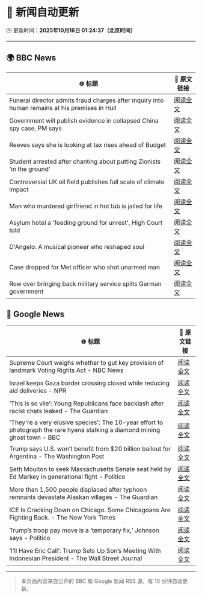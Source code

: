 # 🧠 新闻自动更新

🕒 更新时间：**2025年10月16日 01:24:37（北京时间）**

---

## 🌍 BBC News

| 🌐 标题 | 🔗 原文链接 |
|--------|-------------|
| Funeral director admits fraud charges after inquiry into human remains at his premises in Hull | [阅读全文](https://www.bbc.com/news/articles/cwyplw17897o?at_medium=RSS&at_campaign=rss) |
| Government will publish evidence in collapsed China spy case, PM says | [阅读全文](https://www.bbc.com/news/articles/cql9v6x4wpzo?at_medium=RSS&at_campaign=rss) |
| Reeves says she is looking at tax rises ahead of Budget | [阅读全文](https://www.bbc.com/news/articles/c2drpzxpkp3o?at_medium=RSS&at_campaign=rss) |
| Student arrested after chanting about putting Zionists 'in the ground' | [阅读全文](https://www.bbc.com/news/articles/ce8gdelw79po?at_medium=RSS&at_campaign=rss) |
| Controversial UK oil field publishes full scale of climate impact | [阅读全文](https://www.bbc.com/news/articles/ce3xzgdqw3ro?at_medium=RSS&at_campaign=rss) |
| Man who murdered girlfriend in hot tub is jailed for life | [阅读全文](https://www.bbc.com/news/articles/cvgvx134d86o?at_medium=RSS&at_campaign=rss) |
| Asylum hotel a 'feeding ground for unrest', High Court told | [阅读全文](https://www.bbc.com/news/articles/cy8v9jzn5zgo?at_medium=RSS&at_campaign=rss) |
| D'Angelo: A musical pioneer who reshaped soul | [阅读全文](https://www.bbc.com/news/articles/c62e5e3j75vo?at_medium=RSS&at_campaign=rss) |
| Case dropped for Met officer who shot unarmed man | [阅读全文](https://www.bbc.com/news/articles/c4gjqeyy834o?at_medium=RSS&at_campaign=rss) |
| Row over bringing back military service splits German government | [阅读全文](https://www.bbc.com/news/articles/cdrzjnrdd2ko?at_medium=RSS&at_campaign=rss) |

## 📰 Google News

| 🌐 标题 | 🔗 原文链接 |
|--------|-------------|
| Supreme Court weighs whether to gut key provision of landmark Voting Rights Act - NBC News | [阅读全文](https://news.google.com/rss/articles/CBMivwFBVV95cUxOclUyNFJDRFMyT292MHEwQkhiQzJNd1owTnZIUlRyNnRMbjZ5em0zMUNyZmF1a3F4ekdqVTctVFB4NWFhcC1BVXhNVWx4QlU0ekhGVnoyTGVESjBRcjBOMU5rUGhyZmhOMnFfbVZkRGNTNFRCNVBSYnZ2MW1MdXBWMUpNcjRCY2Z4ekE2UTVvX01EZ3lFQlZTdjhTWG5PVEZhQklMcVZXanhXWExMdFF6cVc4N1AxMERJWFRiaUlWWdIBVkFVX3lxTE5KRmk0N2wyNWFwa3JCQTN4VjRCNWI4UW9mM1NlamM0dnpjM1lORVpWeXJvZDB5V2stTE9wRXVMN1A3N3ZHRGVscVZfSEhFdm1LUVMzeHR3?oc=5) |
| Israel keeps Gaza border crossing closed while reducing aid deliveries - NPR | [阅读全文](https://news.google.com/rss/articles/CBMiggFBVV95cUxOSkFjWVdxM2lYbkJqMS10aEpJYzY1R01oOXh0eHZtSlVxTXhKaFZLUG5KWXFNY1FJSGdGdU9jMV9kLVd4ZENoTjVYRXN1Z3VncUpTa1hfQzRNVllPb1cyTHNNcml6bjZJUUlSSHhFblZVVm1OYzFLSGozX1VDeDQwWXlR?oc=5) |
| ‘This is so vile’: Young Republicans face backlash after racist chats leaked - The Guardian | [阅读全文](https://news.google.com/rss/articles/CBMioAFBVV95cUxONXVxX1VGdkprTUxJWjJkeGpjWnV1blI1SDRpNU1XQVlTZ2Qzd3I4dUV5elZqWmJfTmRnQnJxTHlyNFVFVkVjS1dhblBNcVgzQmJVYzRNOV9KZWloc0NzdHdhQ2QxZFhSWHEtOFhqRFBLN1M4N29rOEltc1dBQ0gwYWV5dVB2TWRZSGk3d0ItZ0thdEEybUZlOE10RG1KejRJ?oc=5) |
| 'They're a very elusive species': The 10-year effort to photograph the rare hyena stalking a diamond mining ghost town - BBC | [阅读全文](https://news.google.com/rss/articles/CBMimwFBVV95cUxPcUo5X0RDLVk1ZTl3Ql8yVTJ1dFNOLUFOYTNmSGVtSUlBYTcwbVgyb1ZkVUVONlZmcDNjS0tXYXN0NjV2b0FTemRJTzh5MUR4SnNFNHJ3MDNfRmxMNnBXYklKVU1PcExOX0d4RDJKZFAxZVpKU2pqRHVIc29BNXFuTjhfaC1WX2ZEWGpLd3hjcDRtM0RIQmJsLTl0SQ?oc=5) |
| Trump says U.S. won’t benefit from $20 billion bailout for Argentina - The Washington Post | [阅读全文](https://news.google.com/rss/articles/CBMiiAFBVV95cUxQdXBKaDJXQUdhbW1fRWhTdi1Ka1U1VThzM3JxVnEyY09DTVp3UEJZaTlCYkI3YmpCRC1ySmZMNHdkMUM3UU42QmlMaURIVmd6S2JwZU5EeXVJcTUxa2haakp2WEdITkNveE1tdkdrSjBhZkJsNHJEcTFWRV9NUGJiMmswTDZjUkk3?oc=5) |
| Seth Moulton to seek Massachusetts Senate seat held by Ed Markey in generational fight - Politico | [阅读全文](https://news.google.com/rss/articles/CBMihgFBVV95cUxOYXA3VFRBVzBVRm8tQ3FsZjhfNlBzUHNuU0htdVp1MW5QQS1LMUJOdmtBblVoSzF6enNNa3FVNTNFdDRIaGpxY0x1NlhXekdla2ZMNWRESlNYYUtUWHE0ZE5DdHh0WVJIS3g0M0JITExGUGhlc3BTZVZtVDdXejhQdDlPT2czZw?oc=5) |
| More than 1,500 people displaced after typhoon remnants devastate Alaskan villages - The Guardian | [阅读全文](https://news.google.com/rss/articles/CBMihgFBVV95cUxNN0tuZXgzZmRscEtWZ2lXdm1vRU1FS3QwelpVSXVrNU5vdVQ4MWpnOHdpbnRiTmwycDNtWkZWdTlnZU5vQTFpb3ZkTlJPMWkxNnNicVRLenNHVHBteWVaR0M4akh6YTNibFlNdEZ1VjdHQVBaUV8xeGdMdDNlb2J3c0t6Q3Z3UQ?oc=5) |
| ICE Is Cracking Down on Chicago. Some Chicagoans Are Fighting Back. - The New York Times | [阅读全文](https://news.google.com/rss/articles/CBMibEFVX3lxTE9oZWxwUENLMnEyeWJDS3c5TEl4Wml1NmxNLWJDYWJfVGtiaDN3RWlpNGgwdzFTM19MQ0IwTGVlRk55c1Q3d3ltZkhzODc1Q0g1V3NuX3RxSGNsRFNGaGFVZTRvdG9ib01sS0Jmaw?oc=5) |
| Trump’s troop pay move is a ‘temporary fix,’ Johnson says - Politico | [阅读全文](https://news.google.com/rss/articles/CBMilwFBVV95cUxPMmZ3dkY5bHFvT3NlWV9CTjg4V1N4ZkE0SHlmdHVNZEpicXBxX0lOdkp0dWdxMldRSWE4ZjVxOC1FMkh0dnM1cFBhRGdIS1NKOXhTTnYwZ3hheU83b1dZRmZKT1BrT2JSZ0RUQWVkT21QY29GTmROUXg5ZnhIUzhnUmNDWlQwTnlTd2ZsemZwbW1SV0kwaXYw?oc=5) |
| ‘I’ll Have Eric Call’: Trump Sets Up Son’s Meeting With Indonesian President - The Wall Street Journal | [阅读全文](https://news.google.com/rss/articles/CBMirAFBVV95cUxNb0NvR0FySFhkcXVqbTdWVDE3TGZJdWNneVZWcjZnbXhVVnBQNzJKd1lOQi14YWNrOFBEUV9ac216ZHhVb3hzX0lXRVBXVFVHNHNLVzd2MjBYQURFckIwMkFZRWVEVjREd2dHc1dya29TSlBzNXh6T2Fab2d1Ukt0ODR4WWozbVdrYWttbTNrLXNYSldNbTkxMzhnVnhLWEJmSHJtaDF1UTZmejRO?oc=5) |

---
> 本页面内容来自公开的 BBC 和 Google 新闻 RSS 源，每 10 分钟自动更新。